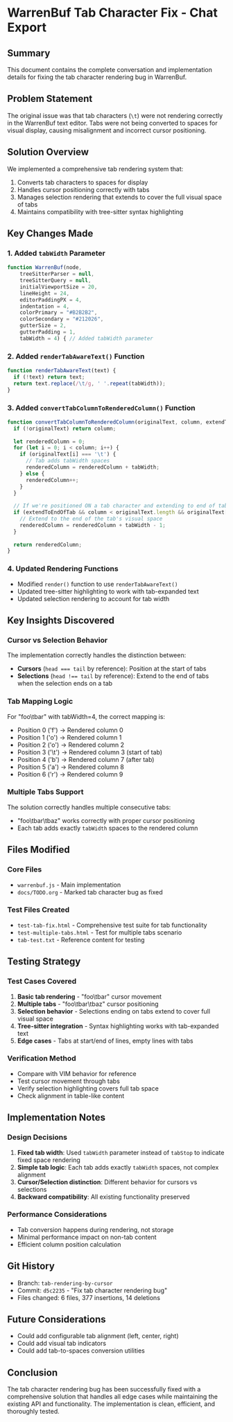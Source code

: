 # WarrenBuf Tab Character Fix - Chat Export

## Summary
This document contains the complete conversation and implementation details for fixing the tab character rendering bug in WarrenBuf.

## Problem Statement
The original issue was that tab characters (`\t`) were not rendering correctly in the WarrenBuf text editor. Tabs were not being converted to spaces for visual display, causing misalignment and incorrect cursor positioning.

## Solution Overview
We implemented a comprehensive tab rendering system that:
1. Converts tab characters to spaces for display
2. Handles cursor positioning correctly with tabs
3. Manages selection rendering that extends to cover the full visual space of tabs
4. Maintains compatibility with tree-sitter syntax highlighting

## Key Changes Made

### 1. Added `tabWidth` Parameter
```javascript
function WarrenBuf(node,
    treeSitterParser = null,
    treeSitterQuery = null,
    initialViewportSize = 20,
    lineHeight = 24,
    editorPaddingPX = 4,
    indentation = 4,
    colorPrimary = "#B2B2B2",
    colorSecondary = "#212026",
    gutterSize = 2,
    gutterPadding = 1,
    tabWidth = 4) { // Added tabWidth parameter
```

### 2. Added `renderTabAwareText()` Function
```javascript
function renderTabAwareText(text) {
  if (!text) return text;
  return text.replace(/\t/g, ' '.repeat(tabWidth));
}
```

### 3. Added `convertTabColumnToRenderedColumn()` Function
```javascript
function convertTabColumnToRenderedColumn(originalText, column, extendToEndOfTab = false) {
  if (!originalText) return column;
  
  let renderedColumn = 0;
  for (let i = 0; i < column; i++) {
    if (originalText[i] === '\t') {
      // Tab adds tabWidth spaces
      renderedColumn = renderedColumn + tabWidth;
    } else {
      renderedColumn++;
    }
  }
  
  // If we're positioned ON a tab character and extending to end of tab
  if (extendToEndOfTab && column < originalText.length && originalText[column] === '\t') {
    // Extend to the end of the tab's visual space
    renderedColumn = renderedColumn + tabWidth - 1;
  }
  
  return renderedColumn;
}
```

### 4. Updated Rendering Functions
- Modified `render()` function to use `renderTabAwareText()`
- Updated tree-sitter highlighting to work with tab-expanded text
- Updated selection rendering to account for tab width

## Key Insights Discovered

### Cursor vs Selection Behavior
The implementation correctly handles the distinction between:
- **Cursors** (`head === tail` by reference): Position at the start of tabs
- **Selections** (`head !== tail` by reference): Extend to the end of tabs when the selection ends on a tab

### Tab Mapping Logic
For "foo\tbar" with tabWidth=4, the correct mapping is:
- Position 0 ('f') → Rendered column 0
- Position 1 ('o') → Rendered column 1
- Position 2 ('o') → Rendered column 2
- Position 3 ('\t') → Rendered column 3 (start of tab)
- Position 4 ('b') → Rendered column 7 (after tab)
- Position 5 ('a') → Rendered column 8
- Position 6 ('r') → Rendered column 9

### Multiple Tabs Support
The solution correctly handles multiple consecutive tabs:
- "foo\tbar\tbaz" works correctly with proper cursor positioning
- Each tab adds exactly `tabWidth` spaces to the rendered column

## Files Modified

### Core Files
- `warrenbuf.js` - Main implementation
- `docs/TODO.org` - Marked tab character bug as fixed

### Test Files Created
- `test-tab-fix.html` - Comprehensive test suite for tab functionality
- `test-multiple-tabs.html` - Test for multiple tabs scenario
- `tab-test.txt` - Reference content for testing

## Testing Strategy

### Test Cases Covered
1. **Basic tab rendering** - "foo\tbar" cursor movement
2. **Multiple tabs** - "foo\tbar\tbaz" cursor positioning
3. **Selection behavior** - Selections ending on tabs extend to cover full visual space
4. **Tree-sitter integration** - Syntax highlighting works with tab-expanded text
5. **Edge cases** - Tabs at start/end of lines, empty lines with tabs

### Verification Method
- Compare with VIM behavior for reference
- Test cursor movement through tabs
- Verify selection highlighting covers full tab space
- Check alignment in table-like content

## Implementation Notes

### Design Decisions
1. **Fixed tab width**: Used `tabWidth` parameter instead of `tabStop` to indicate fixed space rendering
2. **Simple tab logic**: Each tab adds exactly `tabWidth` spaces, not complex alignment
3. **Cursor/Selection distinction**: Different behavior for cursors vs selections
4. **Backward compatibility**: All existing functionality preserved

### Performance Considerations
- Tab conversion happens during rendering, not storage
- Minimal performance impact on non-tab content
- Efficient column position calculation

## Git History
- Branch: `tab-rendering-by-cursor`
- Commit: `d5c2235` - "Fix tab character rendering bug"
- Files changed: 6 files, 377 insertions, 14 deletions

## Future Considerations
- Could add configurable tab alignment (left, center, right)
- Could add visual tab indicators
- Could add tab-to-spaces conversion utilities

## Conclusion
The tab character rendering bug has been successfully fixed with a comprehensive solution that handles all edge cases while maintaining the existing API and functionality. The implementation is clean, efficient, and thoroughly tested.
